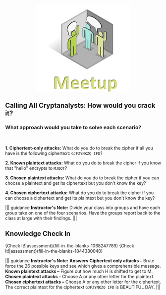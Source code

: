 <figure class="snippetimg" style="margin: 0 auto;width:60%">
  <img src=".guides/img/MeetIntro.PNG">
  </figure>


## Calling All Cryptanalysts: How would you crack it?

### What approach would you take to solve each scenario?

<br>

**1. Ciphertext-only attacks:** What do you do to break the cipher if all you have is the following ciphertext: `GJFZYNKZQ IFD`?

**2. Known plaintext attacks:** What do you do to break the cipher if you know that "hello" encrypts to `MJQQT`? 

**3. Chosen plaintext attacks:** What do you do to break the cipher if you can choose  a plaintext and get its ciphertext but you don't know the key? 

**4. Chosen ciphertext attacks:** What do you do to break the cipher if you can choose  a ciphertext and get its plaintext but you don't know the key? 

||| guidance
**Instructor's Note:**  Divide your class into groups and have each group take on one of the four scenarios. Have the groups report back to the class at large with their findings.
|||
## Knowledge Check In

{Check It!|assessment}(fill-in-the-blanks-1068247789)
{Check It!|assessment}(fill-in-the-blanks-1844380040)

||| guidance
**Instructor's Note:** 
**Answers** 
**Ciphertext only attacks –**  Brute force the 26 possible keys and see which gives a comprehensible message.
**Known plaintext attacks –** Figure out how much H is shifted to get to M.
**Chosen plaintext attacks –** Choose A or any other letter for the plaintext.
**Chosen ciphertext attacks –** Choose A or any other letter for the ciphertext.
The correct plaintext for the ciphertext `GJFZYNKZQ IFD` is BEAUTIFUL DAY. 
|||